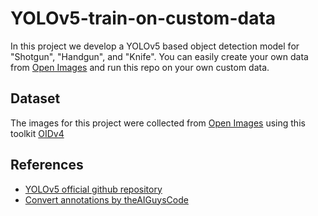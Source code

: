# YOLOv5-train-on-custom-data
In this project we develop a YOLOv5 based object detection model for "Shotgun", "Handgun", and "Knife". You can easily create your own data from [Open Images](https://storage.googleapis.com/openimages/web/index.html) and run this repo on your own custom data.  

## Dataset

The images for this project were collected from [Open Images](https://storage.googleapis.com/openimages/web/index.html) using this toolkit [OIDv4](https://github.com/EscVM/OIDv4_ToolKit)

## References 
- [YOLOv5 official github repository](https://github.com/ultralytics/yolov5) 
- [Convert annotations by theAIGuysCode](https://github.com/theAIGuysCode/OIDv4_ToolKit/blob/master/convert_annotations.py)

